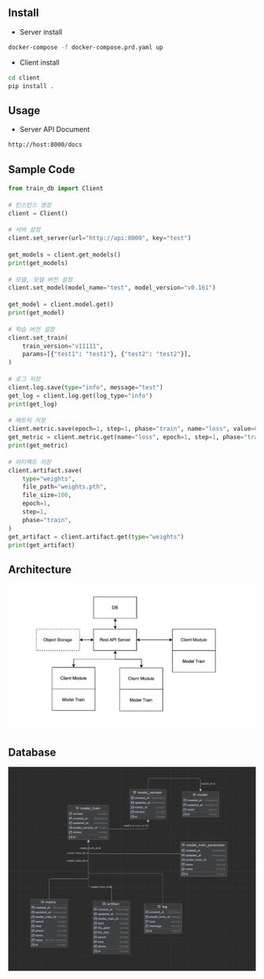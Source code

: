 ## Install
- Server install
```bash
docker-compose -f docker-compose.prd.yaml up 
```
- Client install
```bash
cd client
pip install .
```
## Usage
- Server API Document
```bash
http://host:8000/docs
```
## Sample Code
```python
from train_db import Client

# 인스턴스 생성
client = Client()

# 서버 설정
client.set_server(url="http://api:8000", key="test")

get_models = client.get_models()
print(get_models)

# 모델, 모델 버전 설정
client.set_model(model_name="test", model_version="v0.161")

get_model = client.model.get()
print(get_model)

# 학습 버전 설정
client.set_train(
    train_version="v11111",
    params=[{"test1": "test1"}, {"test2": "test2"}],
)

# 로그 저장
client.log.save(type="info", message="test")
get_log = client.log.get(log_type="info")
print(get_log)

# 메트릭 저장
client.metric.save(epoch=1, step=1, phase="train", name="loss", value=0.1)
get_metric = client.metric.get(name="loss", epoch=1, step=1, phase="train")
print(get_metric)

# 아티팩트 저장
client.artifact.save(
    type="weights",
    file_path="weights.pth",
    file_size=100,
    epoch=1,
    step=1,
    phase="train",
)
get_artifact = client.artifact.get(type="weights")
print(get_artifact)
```

## Architecture
![Architecture Diagram](https://github.com/dev-iair/aiv/blob/master/etc/arch.png?raw=true)

## Database
![Database Diagram](https://github.com/dev-iair/aiv/blob/master/etc/db.png?raw=true)
